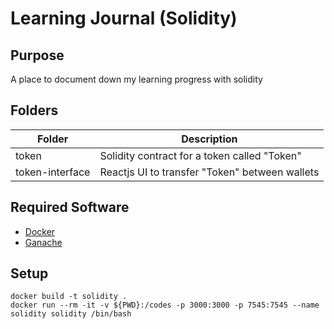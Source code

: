 # Learning Journal (Solidity)

## Purpose

A place to document down my learning progress with solidity

## Folders

| Folder          | Description                                    |
| --------------- | ---------------------------------------------- |
| token           | Solidity contract for a token called "Token"   |
| token-interface | Reactjs UI to transfer "Token" between wallets |


## Required Software

- [Docker](https://docs.docker.com/get-docker/)
- [Ganache](https://www.trufflesuite.com/ganache)

## Setup

``` base
docker build -t solidity .
docker run --rm -it -v ${PWD}:/codes -p 3000:3000 -p 7545:7545 --name solidity solidity /bin/bash
```
